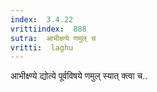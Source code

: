 ```yaml
---
index:  3.4.22
vrittiindex:  888
sutra:  आभीक्ष्ण्ये णमुल् च
vritti:  laghu 
---
```


आभीक्ष्ण्ये द्योत्ये पूर्वविषये णमुल् स्यात् क्त्वा च..

